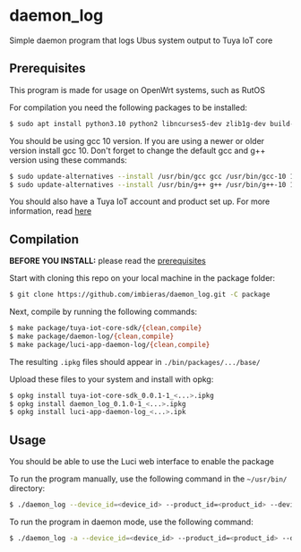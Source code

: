 # daemon_log

Simple daemon program that logs Ubus system output to Tuya IoT core

## Prerequisites

This program is made for usage on OpenWrt systems, such as RutOS

For compilation you need the following packages to be installed:

```sh
$ sudo apt install python3.10 python2 libncurses5-dev zlib1g-dev build-essential git gawk unzip u-boot-tools
```

You should be using gcc 10 version. If you are using a newer or older version install gcc 10. Don't forget to change the default gcc and g++ version using these commands:

```sh
$ sudo update-alternatives --install /usr/bin/gcc gcc /usr/bin/gcc-10 10
$ sudo update-alternatives --install /usr/bin/g++ g++ /usr/bin/g++-10 10
```

You should also have a Tuya IoT account and product set up. For more information, read [here](https://github.com/tuya/tuya-iot-core-sdk/blob/main/README.md)

## Compilation

**BEFORE YOU INSTALL:** please read the [prerequisites](#Prerequisites)

Start with cloning this repo on your local machine in the package folder:

```sh
$ git clone https://github.com/imbieras/daemon_log.git -C package
```

Next, compile by running the following commands:

```sh
$ make package/tuya-iot-core-sdk/{clean,compile}
$ make package/daemon-log/{clean,compile}
$ make package/luci-app-daemon-log/{clean,compile}
```

The resulting `.ipkg` files should appear in `./bin/packages/.../base/`

Upload these files to your system and install with opkg:

```sh
$ opkg install tuya-iot-core-sdk_0.0.1-1_<...>.ipkg
$ opkg install daemon_log_0.1.0-1_<...>.ipkg
$ opkg install luci-app-daemon-log_<...>.ipk
```

## Usage

You should be able to use the Luci web interface to enable the package

To run the program manually, use the following command in the `~/usr/bin/` directory:

```sh
$ ./daemon_log --device_id=<device_id> --product_id=<product_id> --device_secret=<device_secret>
```

To run the program in daemon mode, use the following command:

```sh
$ ./daemon_log -a --device_id=<device_id> --product_id=<product_id> --device_secret=<device_secret>
```
